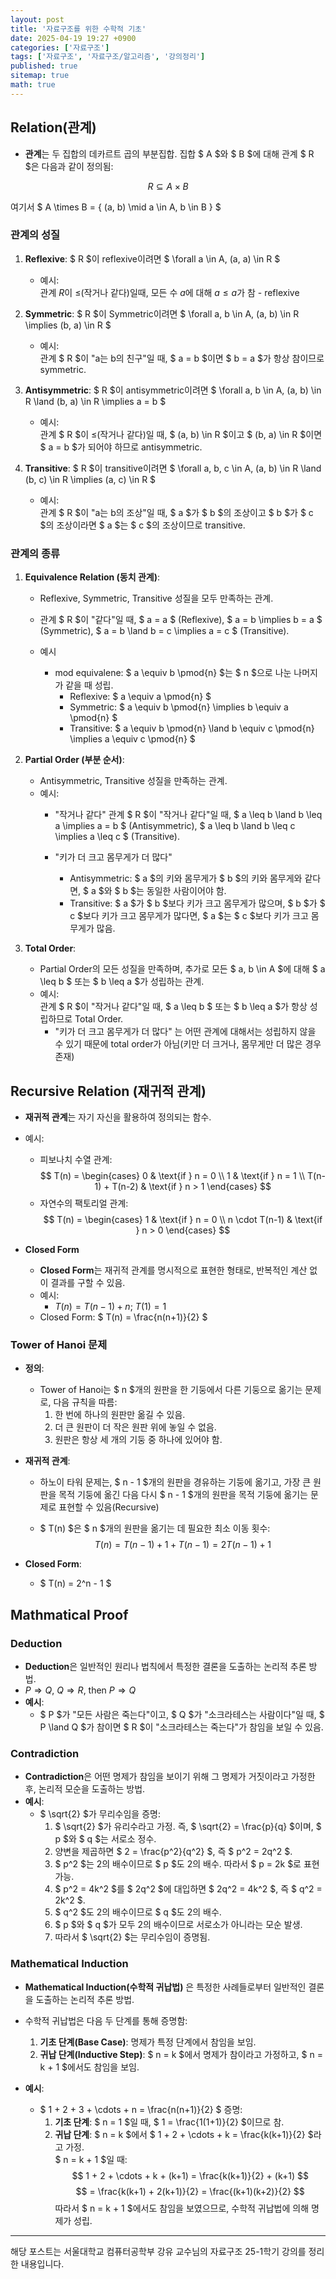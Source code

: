 ```yaml
---
layout: post
title: '자료구조를 위한 수학적 기초'
date: 2025-04-19 19:27 +0900
categories: ['자료구조']
tags: ['자료구조', '자료구조/알고리즘', '강의정리']
published: true
sitemap: true
math: true
---
```

## Relation(관계)

- **관계**는 두 집합의 데카르트 곱의 부분집합. 집합 $ A $와 $ B $에 대해 관계 $ R $은 다음과 같이 정의됨:  

$$
R \subseteq A \times B
$$  

여기서 $ A \times B = \{ (a, b) \mid a \in A, b \in B \} $  

### 관계의 성질
1. **Reflexive**: $ R $이 reflexive이려면 $ \forall a \in A, (a, a) \in R $  
    - 예시:  
        관계 $R$이 $\leq$(작거나 같다)일때, 모든 수 $a$에 대해 $a\leq a$가 참 - reflexive

2. **Symmetric**: $ R $이 Symmetric이려면 $ \forall a, b \in A, (a, b) \in R \implies (b, a) \in R $
    - 예시:  
        관계 $ R $이 "a는 b의 친구"일 때, $ a = b $이면 $ b = a $가 항상 참이므로 symmetric.

3. **Antisymmetric**: $ R $이 antisymmetric이려면 $ \forall a, b \in A, (a, b) \in R \land (b, a) \in R \implies a = b $  
    - 예시:  
        관계 $ R $이 $\leq$(작거나 같다)일 때, $ (a, b) \in R $이고 $ (b, a) \in R $이면 $ a = b $가 되어야 하므로 antisymmetric.

4. **Transitive**: $ R $이 transitive이려면 $ \forall a, b, c \in A, (a, b) \in R \land (b, c) \in R \implies (a, c) \in R $  
    - 예시:  
        관계 $ R $이 "a는 b의 조상"일 때, $ a $가 $ b $의 조상이고 $ b $가 $ c $의 조상이라면 $ a $는 $ c $의 조상이므로 transitive.

### 관계의 종류
1. **Equivalence Relation (동치 관계)**:  
    - Reflexive, Symmetric, Transitive 성질을 모두 만족하는 관계.
    - 관계 $ R $이 "같다"일 때, $ a = a $ (Reflexive), $ a = b \implies b = a $ (Symmetric), $ a = b \land b = c \implies a = c $ (Transitive).

    - 예시
        - mod equivalene: $ a \equiv b \pmod{n} $는 $ n $으로 나눈 나머지가 같을 때 성립.  
            - Reflexive: $ a \equiv a \pmod{n} $  
            - Symmetric: $ a \equiv b \pmod{n} \implies b \equiv a \pmod{n} $  
            - Transitive: $ a \equiv b \pmod{n} \land b \equiv c \pmod{n} \implies a \equiv c \pmod{n} $

2. **Partial Order (부분 순서)**:  
    - Antisymmetric, Transitive 성질을 만족하는 관계.
    - 예시:  
        - "작거나 같다"
            관계 $ R $이 "작거나 같다"일 때, $ a \leq b \land b \leq a \implies a = b $ (Antisymmetric), $ a \leq b \land b \leq c \implies a \leq c $ (Transitive).

        - "키가 더 크고 몸무게가 더 많다"  
            - Antisymmetric: $ a $의 키와 몸무게가 $ b $의 키와 몸무게와 같다면, $ a $와 $ b $는 동일한 사람이어야 함.  
            - Transitive: $ a $가 $ b $보다 키가 크고 몸무게가 많으며, $ b $가 $ c $보다 키가 크고 몸무게가 많다면, $ a $는 $ c $보다 키가 크고 몸무게가 많음.
            

3. **Total Order**:
    - Partial Order의 모든 성질을 만족하며, 추가로 모든 $ a, b \in A $에 대해 $ a \leq b $ 또는 $ b \leq a $가 성립하는 관계.
    - 예시:  
        관계 $ R $이 "작거나 같다"일 때, $ a \leq b $ 또는 $ b \leq a $가 항상 성립하므로 Total Order.
        - "키가 더 크고 몸무게가 더 많다" 는 어떤 관계에 대해서는 성립하지 않을 수 있기 때문에 total order가 아님(키만 더 크거나, 몸무게만 더 많은 경우 존재)

## Recursive Relation (재귀적 관계)

- **재귀적 관계**는 자기 자신을 활용하여 정의되는 함수.  
- 예시:  
    - 피보나치 수열 관계:
        $$
        T(n) =
        \begin{cases} 
        0 & \text{if } n = 0 \\
        1 & \text{if } n = 1 \\
        T(n-1) + T(n-2) & \text{if } n > 1
        \end{cases}
        $$
    - 자연수의 팩토리얼 관계:
        $$
        T(n) =
        \begin{cases} 
        1 & \text{if } n = 0 \\
        n \cdot T(n-1) & \text{if } n > 0
        \end{cases}
        $$

- **Closed Form**  
    - **Closed Form**는 재귀적 관계를 명시적으로 표현한 형태로, 반복적인 계산 없이 결과를 구할 수 있음.  
    - 예시:  
      - $T(n) = T(n-1) + n; \ T(1)=1$
    - Closed Form: $ T(n) = \frac{n(n+1)}{2} $  
  
### Tower of Hanoi 문제

- **정의**:  
    - Tower of Hanoi는 $ n $개의 원판을 한 기둥에서 다른 기둥으로 옮기는 문제로, 다음 규칙을 따름:
        1. 한 번에 하나의 원판만 옮길 수 있음.
        2. 더 큰 원판이 더 작은 원판 위에 놓일 수 없음.
        3. 원판은 항상 세 개의 기둥 중 하나에 있어야 함.

- **재귀적 관계**:  
    - 하노이 타워 문제는, $ n - 1 $개의 원판을 경유하는 기둥에 옮기고, 가장 큰 원판을 목적 기둥에 옮긴 다음 다시 $ n - 1 $개의 원판을 목적 기둥에 옮기는 문제로 표현할 수 있음(Recursive)
  
    - $ T(n) $은 $ n $개의 원판을 옮기는 데 필요한 최소 이동 횟수:
        $$
        T(n) = T(n-1) + 1 + T(n-1) = 2T(n-1) + 1
        $$

- **Closed Form**:  
    - $ T(n) = 2^n - 1 $

## Mathmatical Proof
### Deduction

- **Deduction**은 일반적인 원리나 법칙에서 특정한 결론을 도출하는 논리적 추론 방법.  
- $P \Rightarrow Q$, $Q \Rightarrow R$, then $P\Rightarrow Q$
- **예시**:  
    - $ P $가 "모든 사람은 죽는다"이고, $ Q $가 "소크라테스는 사람이다"일 때, $ P \land Q $가 참이면 $ R $이 "소크라테스는 죽는다"가 참임을 보일 수 있음.

### Contradiction 

- **Contradiction**은 어떤 명제가 참임을 보이기 위해 그 명제가 거짓이라고 가정한 후, 논리적 모순을 도출하는 방법.  
- **예시**:  
    - $ \sqrt{2} $가 무리수임을 증명:
      1. $ \sqrt{2} $가 유리수라고 가정. 즉, $ \sqrt{2} = \frac{p}{q} $이며, $ p $와 $ q $는 서로소 정수.
      2. 양변을 제곱하면 $ 2 = \frac{p^2}{q^2} $, 즉 $ p^2 = 2q^2 $.
      3. $ p^2 $는 2의 배수이므로 $ p $도 2의 배수. 따라서 $ p = 2k $로 표현 가능.
      4. $ p^2 = 4k^2 $를 $ 2q^2 $에 대입하면 $ 2q^2 = 4k^2 $, 즉 $ q^2 = 2k^2 $.
      5. $ q^2 $도 2의 배수이므로 $ q $도 2의 배수.
      6. $ p $와 $ q $가 모두 2의 배수이므로 서로소가 아니라는 모순 발생.
      7. 따라서 $ \sqrt{2} $는 무리수임이 증명됨.

### Mathematical Induction

- **Mathematical Induction(수학적 귀납법)** 은 특정한 사례들로부터 일반적인 결론을 도출하는 논리적 추론 방법.  
- 수학적 귀납법은 다음 두 단계를 통해 증명함:
    1. **기초 단계(Base Case)**: 명제가 특정 단계에서 참임을 보임.
    2. **귀납 단계(Inductive Step)**: $ n = k $에서 명제가 참이라고 가정하고, $ n = k + 1 $에서도 참임을 보임.

- **예시**:  
    - $ 1 + 2 + 3 + \cdots + n = \frac{n(n+1)}{2} $ 증명:
        1. **기초 단계**: $ n = 1 $일 때, $ 1 = \frac{1(1+1)}{2} $이므로 참.
        2. **귀납 단계**: $ n = k $에서 $ 1 + 2 + \cdots + k = \frac{k(k+1)}{2} $라고 가정.  
             $ n = k + 1 $일 때:
             $$
             1 + 2 + \cdots + k + (k+1) = \frac{k(k+1)}{2} + (k+1)
             $$
             $$
             = \frac{k(k+1) + 2(k+1)}{2} = \frac{(k+1)(k+2)}{2}
             $$
             따라서 $ n = k + 1 $에서도 참임을 보였으므로, 수학적 귀납법에 의해 명제가 성립.

---
해당 포스트는 서울대학교 컴퓨터공학부 강유 교수님의 자료구조 25-1학기 강의를 정리한 내용입니다.